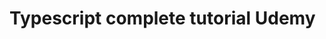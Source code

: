 # Typescript complete tutorial Udemy
[//]: <> (https://www.udemy.com/course/typescript-the-complete-developers-guide/learn/lecture/15066368#overview)



